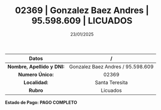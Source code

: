 ﻿---
title: 02369 | Gonzalez Baez Andres | 95.598.609 | LICUADOS
date: 23/01/2025
draft: false
tags: ['santa-teresita', 'titular', 'licuados']
---

|          **Datos**          |  /  |
|:---------------------------:|:---:|
| **Nombre, Apellido y DNI:** | Gonzalez Baez Andres / 95.598.609 |
|      **Numero Único:**      | 02369 |
|        **Localidad:**       | Santa Teresita |
|          **Rubro**          | Licuados |

**Estado de Pago:** **PAGO COMPLETO**
